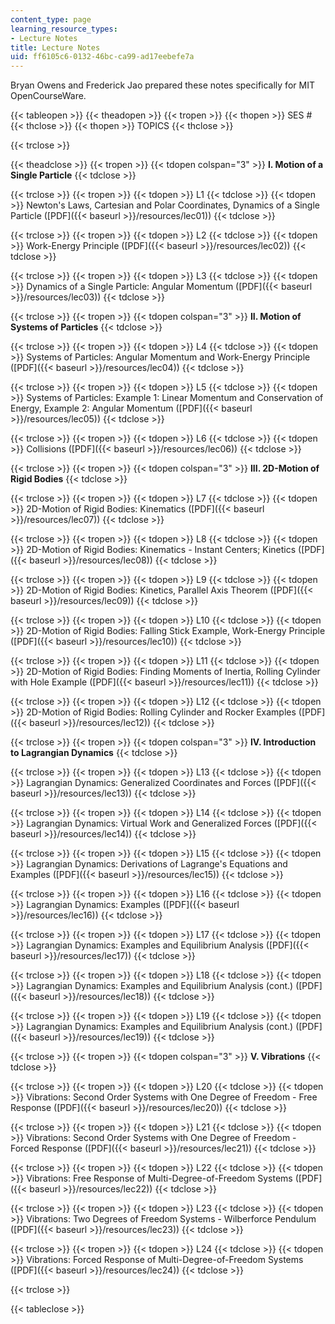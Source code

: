 ```yaml
---
content_type: page
learning_resource_types:
- Lecture Notes
title: Lecture Notes
uid: ff6105c6-0132-46bc-ca99-ad17eebefe7a
---
```


Bryan Owens and Frederick Jao prepared these notes specifically for MIT OpenCourseWare.

{{< tableopen >}}
{{< theadopen >}}
{{< tropen >}}
{{< thopen >}}
SES #
{{< thclose >}}
{{< thopen >}}
TOPICS
{{< thclose >}}

{{< trclose >}}

{{< theadclose >}}
{{< tropen >}}
{{< tdopen colspan="3" >}}
**I. Motion of a Single Particle**
{{< tdclose >}}

{{< trclose >}}
{{< tropen >}}
{{< tdopen >}}
L1
{{< tdclose >}}
{{< tdopen >}}
Newton's Laws, Cartesian and Polar Coordinates, Dynamics of a Single Particle ([PDF]({{< baseurl >}}/resources/lec01))
{{< tdclose >}}

{{< trclose >}}
{{< tropen >}}
{{< tdopen >}}
L2
{{< tdclose >}}
{{< tdopen >}}
Work-Energy Principle ([PDF]({{< baseurl >}}/resources/lec02))
{{< tdclose >}}

{{< trclose >}}
{{< tropen >}}
{{< tdopen >}}
L3
{{< tdclose >}}
{{< tdopen >}}
Dynamics of a Single Particle: Angular Momentum ([PDF]({{< baseurl >}}/resources/lec03))
{{< tdclose >}}

{{< trclose >}}
{{< tropen >}}
{{< tdopen colspan="3" >}}
**II. Motion of Systems of Particles**
{{< tdclose >}}

{{< trclose >}}
{{< tropen >}}
{{< tdopen >}}
L4
{{< tdclose >}}
{{< tdopen >}}
Systems of Particles: Angular Momentum and Work-Energy Principle ([PDF]({{< baseurl >}}/resources/lec04))
{{< tdclose >}}

{{< trclose >}}
{{< tropen >}}
{{< tdopen >}}
L5
{{< tdclose >}}
{{< tdopen >}}
Systems of Particles: Example 1: Linear Momentum and Conservation of Energy, Example 2: Angular Momentum ([PDF]({{< baseurl >}}/resources/lec05))
{{< tdclose >}}

{{< trclose >}}
{{< tropen >}}
{{< tdopen >}}
L6
{{< tdclose >}}
{{< tdopen >}}
Collisions ([PDF]({{< baseurl >}}/resources/lec06))
{{< tdclose >}}

{{< trclose >}}
{{< tropen >}}
{{< tdopen colspan="3" >}}
**III. 2D-Motion of Rigid Bodies**
{{< tdclose >}}

{{< trclose >}}
{{< tropen >}}
{{< tdopen >}}
L7
{{< tdclose >}}
{{< tdopen >}}
2D-Motion of Rigid Bodies: Kinematics ([PDF]({{< baseurl >}}/resources/lec07))
{{< tdclose >}}

{{< trclose >}}
{{< tropen >}}
{{< tdopen >}}
L8
{{< tdclose >}}
{{< tdopen >}}
2D-Motion of Rigid Bodies: Kinematics - Instant Centers; Kinetics ([PDF]({{< baseurl >}}/resources/lec08))
{{< tdclose >}}

{{< trclose >}}
{{< tropen >}}
{{< tdopen >}}
L9
{{< tdclose >}}
{{< tdopen >}}
2D-Motion of Rigid Bodies: Kinetics, Parallel Axis Theorem ([PDF]({{< baseurl >}}/resources/lec09))
{{< tdclose >}}

{{< trclose >}}
{{< tropen >}}
{{< tdopen >}}
L10
{{< tdclose >}}
{{< tdopen >}}
2D-Motion of Rigid Bodies: Falling Stick Example, Work-Energy Principle ([PDF]({{< baseurl >}}/resources/lec10))
{{< tdclose >}}

{{< trclose >}}
{{< tropen >}}
{{< tdopen >}}
L11
{{< tdclose >}}
{{< tdopen >}}
2D-Motion of Rigid Bodies: Finding Moments of Inertia, Rolling Cylinder with Hole Example ([PDF]({{< baseurl >}}/resources/lec11))
{{< tdclose >}}

{{< trclose >}}
{{< tropen >}}
{{< tdopen >}}
L12
{{< tdclose >}}
{{< tdopen >}}
2D-Motion of Rigid Bodies: Rolling Cylinder and Rocker Examples ([PDF]({{< baseurl >}}/resources/lec12))
{{< tdclose >}}

{{< trclose >}}
{{< tropen >}}
{{< tdopen colspan="3" >}}
**IV. Introduction to Lagrangian Dynamics**
{{< tdclose >}}

{{< trclose >}}
{{< tropen >}}
{{< tdopen >}}
L13
{{< tdclose >}}
{{< tdopen >}}
Lagrangian Dynamics: Generalized Coordinates and Forces ([PDF]({{< baseurl >}}/resources/lec13))
{{< tdclose >}}

{{< trclose >}}
{{< tropen >}}
{{< tdopen >}}
L14
{{< tdclose >}}
{{< tdopen >}}
Lagrangian Dynamics: Virtual Work and Generalized Forces ([PDF]({{< baseurl >}}/resources/lec14))
{{< tdclose >}}

{{< trclose >}}
{{< tropen >}}
{{< tdopen >}}
L15
{{< tdclose >}}
{{< tdopen >}}
Lagrangian Dynamics: Derivations of Lagrange's Equations and Examples ([PDF]({{< baseurl >}}/resources/lec15))
{{< tdclose >}}

{{< trclose >}}
{{< tropen >}}
{{< tdopen >}}
L16
{{< tdclose >}}
{{< tdopen >}}
Lagrangian Dynamics: Examples ([PDF]({{< baseurl >}}/resources/lec16))
{{< tdclose >}}

{{< trclose >}}
{{< tropen >}}
{{< tdopen >}}
L17
{{< tdclose >}}
{{< tdopen >}}
Lagrangian Dynamics: Examples and Equilibrium Analysis ([PDF]({{< baseurl >}}/resources/lec17))
{{< tdclose >}}

{{< trclose >}}
{{< tropen >}}
{{< tdopen >}}
L18
{{< tdclose >}}
{{< tdopen >}}
Lagrangian Dynamics: Examples and Equilibrium Analysis (cont.) ([PDF]({{< baseurl >}}/resources/lec18))
{{< tdclose >}}

{{< trclose >}}
{{< tropen >}}
{{< tdopen >}}
L19
{{< tdclose >}}
{{< tdopen >}}
Lagrangian Dynamics: Examples and Equilibrium Analysis (cont.) ([PDF]({{< baseurl >}}/resources/lec19))
{{< tdclose >}}

{{< trclose >}}
{{< tropen >}}
{{< tdopen colspan="3" >}}
**V. Vibrations**
{{< tdclose >}}

{{< trclose >}}
{{< tropen >}}
{{< tdopen >}}
L20
{{< tdclose >}}
{{< tdopen >}}
Vibrations: Second Order Systems with One Degree of Freedom - Free Response ([PDF]({{< baseurl >}}/resources/lec20))
{{< tdclose >}}

{{< trclose >}}
{{< tropen >}}
{{< tdopen >}}
L21
{{< tdclose >}}
{{< tdopen >}}
Vibrations: Second Order Systems with One Degree of Freedom - Forced Response ([PDF]({{< baseurl >}}/resources/lec21))
{{< tdclose >}}

{{< trclose >}}
{{< tropen >}}
{{< tdopen >}}
L22
{{< tdclose >}}
{{< tdopen >}}
Vibrations: Free Response of Multi-Degree-of-Freedom Systems ([PDF]({{< baseurl >}}/resources/lec22))
{{< tdclose >}}

{{< trclose >}}
{{< tropen >}}
{{< tdopen >}}
L23
{{< tdclose >}}
{{< tdopen >}}
Vibrations: Two Degrees of Freedom Systems - Wilberforce Pendulum ([PDF]({{< baseurl >}}/resources/lec23))
{{< tdclose >}}

{{< trclose >}}
{{< tropen >}}
{{< tdopen >}}
L24
{{< tdclose >}}
{{< tdopen >}}
Vibrations: Forced Response of Multi-Degree-of-Freedom Systems ([PDF]({{< baseurl >}}/resources/lec24))
{{< tdclose >}}

{{< trclose >}}

{{< tableclose >}}